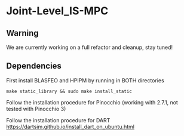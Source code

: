 # Joint-Level_IS-MPC

## Warning
We are currently working on a full refactor and cleanup, stay tuned!

## Dependencies
First install BLASFEO and HPIPM by running in BOTH directories
```
make static_library && sudo make install_static
```
Follow the installation procedure for Pinocchio (working with 2.7.1, not tested with Pinocchio 3)

Follow the installation procedure for DART https://dartsim.github.io/install_dart_on_ubuntu.html
